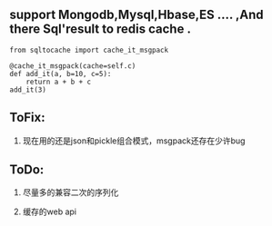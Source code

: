 ## support Mongodb,Mysql,Hbase,ES .... ,And there Sql'result to redis cache .

```
from sqltocache import cache_it_msgpack

@cache_it_msgpack(cache=self.c)
def add_it(a, b=10, c=5):
    return a + b + c
add_it(3)
```

## ToFix:

1. 现在用的还是json和pickle组合模式，msgpack还存在少许bug


## ToDo:

1. 尽量多的兼容二次的序列化

2. 缓存的web api

